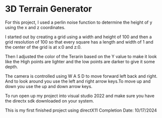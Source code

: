 # 3D Terrain Generator
For this project, I used a perlin noise function to determine the height of y using the x and z coordinates.

I started out by creating a grid using a width and height of 100 and then a grid resolution of 100 so that every square
has a length and width of 1 and the center of the grid is at x:0 and z:0.

Then I adjusted the color of the Terarin based on the Y value to make it look like the High points are lighter and the
low points are darker to give it some depth.

The camera is controlled using W A S D to move forward left back and right. And to look around you use the left 
and right arrow keys.To move up and down you use the up and down arrow keys.

To run open up my project into visual studio 2022 and make sure you have the directx sdk downloaded on your system.

This is my first finished project using directX11
Completion Date: 10/17/2024
